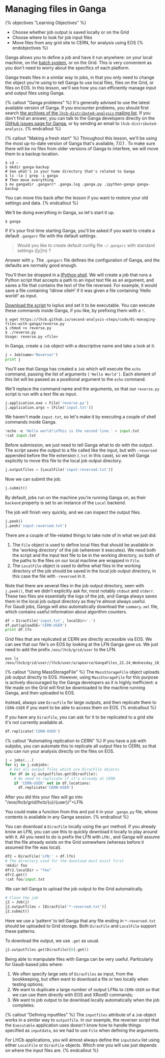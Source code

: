 # Managing files in Ganga

{% objectives "Learning Objectives" %}
* Choose whether job output is saved locally or on the Grid
* Choose where to look for job input files
* Move files from any grid site to CERN, for analysis using EOS
{% endobjectives %} 

<!--
Ganga - Tasks, DiracFile and LocalFile, alternative to MassStorageFile with 
replication to CERN
Dirac - Replicating to CERN for use with EOS
Dirac CLI - downloading LFNs, finding where an LFN is replicated, finding what 
grid sites are available
EOS - xrdfs local usage
-->

Ganga allows you to define a job and have it run anywhere: on your local machine, 
on the [batch system][batch], or on the Grid.
This is very convenient as you don't need to worry about the specifics of each
platform.

Ganga treats files in a similar way to jobs, in that you only need to change
the object you're using to tell Ganga to use local files, files on the Grid, or
files on EOS.
In this lesson, we'll see how you can efficiently manage input and output files
using Ganga.


{% callout "Ganga problems" %}
It's generally advised to use the latest available version of Ganga. If you
encounter problems, you should first search [the archives of the
`lhcb-distributed-analysis` mailing list][da-archive]. If you don't find an
answer, you can talk to the Ganga developers directly on the [GitHub issues
page for Ganga][ganga-issues], or by sending an email to
`lhcb-distributed-analysis`.
{% endcallout %}

{% callout "Making a fresh start" %}
Throughout this lesson, we'll be using the most up-to-date version of Ganga 
that's available, 7.0.1 .
To make sure there will be no files from older versions of Ganga to interfere, 
we will move them to a backup location.

```shell
$ cd ~
$ mkdir ganga-backup
# See what's in your home directory that's related to Ganga
$ ls -la | grep -i ganga
# Then move everything
$ mv gangadir .gangarc* .ganga.log .ganga.py .ipython-ganga ganga-backup
```

You can move this back after the lesson if you want to restore your old 
settings and data.
{% endcallout %}

We'll be doing everything in Ganga, so let's start it up.

```shell
$ ganga
```

If it's your first time starting Ganga, you'll be asked if you want to create a 
default `.gangarc` file with the default settings.

> Would you like to create default config file `~/.gangarc` with standard 
> settings ([y]/n) ?

Answer with `y`. The `.gangarc` file defines the configuration of Ganga, and 
the defaults are normally good enough.

You'll then be dropped in a [IPython shell][ipython-shell].
We will create a job that runs a Python script that accepts a path to an input 
text file as an argument, and saves a file that contains the text of the file 
reversed. For example, it would save a file containing ‘!dlrow olleH’ if it was 
given a file containing ‘Hello world!’ as input.

[Download the script][reverse-script] to lxplus and set it to be executable. 
You can execute these commands inside Ganga, if you like, by prefixing them 
with a `!`.

```shell
$ wget https://lhcb.github.io/second-analysis-steps/code/01-managing-files-with-ganga/reverse.py
$ chmod +x reverse.py
$ ./reverse.py
Usage: reverse.py <file>
```

In Ganga, create a `Job` object with a descriptive name and take a look at it.

```python
j = Job(name='Reverser')
print j
```

You'll see that Ganga has created a `Job` which will execute the `echo` 
command, passing the list of arguments `['Hello World']`. Each element of this 
list will be passed as a positional argument to the `echo` command.

We'll replace the command name and the arguments, so that our `reverse.py` 
script is run with a text file as input.

```python
j.application.exe = File('reverse.py')
j.application.args = [File('input.txt')]
```

We haven't made `input.txt`, so let's make it by executing a couple of shell 
commands inside Ganga.

```python
!echo -e 'Hello world!\nThis is the second line.' > input.txt
!cat input.txt
```

Before submission, we just need to tell Ganga what to do with the output. The 
script saves the output to a file called like the input, but with `-reversed` 
appended before the file extension (`.txt` in this case), so we tell Ganga 
explicitly to move this file to the local job output directory.

```python
j.outputfiles = [LocalFile('input-reversed.txt')]
```

Now we can submit the job.

```python
j.submit()
```

By default, jobs run on the machine you're running Ganga on, as their `backend` 
property is set to an instance of the `Local` backend.

The job will finish very quickly, and we can inspect the output files.

```python
j.peek()
j.peek('input-reversed.txt')
```

There are a couple of file-related things to take note of in what we just did:

1. The `File` object is used to define local files that should be available in 
   the ‘working directory’ of the job (wherever it executes). We need both the 
   script and the input text file to be in the working directory, so both of 
   the paths to the files on our local machine are wrapped in `File`.
2. The `LocalFile` object is used to define what files in the working directory 
   of the job should be saved in the local job output directory, in this case 
   the file with `-reversed` in it.

Note that there are several files in the job output directory, seen with 
`j.peek()`, that we didn't explicitly ask for, most notably `stdout` and 
`stderr`. These two files are essentially the logs of the job, and Ganga always 
saves them in the local job output directory as they're almost always useful.  
For Gaudi jobs, Ganga will also automatically download the `summary.xml` file, 
which contains useful information about algorithm counters.

```python
df = DiracFile('input.txt', localDir='.')
df.put(uploadSE='CERN-USER')
print df.lfn
```

Grid files that are replicated at CERN are directly accessible via EOS. We can 
see that our file's on EOS by looking at the LFN Ganga gave us. We just need to 
add the prefix `/eos/lhcb/grid/user` to the LFN.

```shell
eos ls /eos/lhcb/grid/user//lhcb/user/a/apearce/GangaFiles_22.24_Wednesday_18_May_2016
```

{% callout "Using MassStorageFile" %}
The `MassStorageFile` object uploads job output directly to EOS. However, 
using `MassStorageFile` for this purpose is actively discouraged by the Ganga 
developers as it is highly inefficient: a file made on the Grid will first be 
downloaded to the machine running Ganga, and then uploaded to EOS.

Instead, always use `DiracFile` for large outputs, and then replicate them to 
`CERN-USER` if you want to be able to access them on EOS.
{% endcallout %}

If you have any `DiracFile`, you can ask for it to be replicated to a grid site 
it's not currently available at.

```python
df.replicate('CERN-USER')
```

{% callout "Automating replication to CERN" %}
If you have a job with subjobs, you can automate this to replicate all output 
files to CERN, so that you can run your analysis directly on the files on 
EOS.

```python
j = jobs(...)
for sj in j.subjobs:
  # Get all output files which are DiracFile objects
  for df in sj.outputfiles.get(DiracFile):
    # No need to replicate if it's already at CERN
    if 'CERN-USER' not in df.locations:
      df.replicate('CERN-USER')
```

After you did this your files will go into "/eos/lhcb/grid/lhcb/{u}/{user}/"+LFN.

You could make a function from this and put it in your `.ganga.py` file, whose 
contents is available in any Ganga session.
{% endcallout %}

You can download a `DiracFile` locally using the `get` method. If you already 
know an LFN, you can use this to quickly download it locally to play around 
with it. All you need to do is prefix the LFN with `LFN:`, and Ganga will 
assume that the file already exists on the Grid somewhere (whereas before it 
assumed the file was local).

```python
df2 = DiracFile('LFN:' + df.lfn)
# The directory used for the download must exist first
!mkdir foo
dfr2.localDir = "foo"
dfr2.get()
!cat foo/input.txt
```

We can tell Ganga to upload the job output to the Grid automatically.

```python
# Clone the job
j2 = Job(j)
j2.outputfiles = [DiracFile('*-reversed.txt')]
j2.submit()
```

Here we use a ‘pattern’ to tell Ganga that any file ending in `*-reversed.txt` 
should be uploaded to Grid storage. Both `DiracFile` and `LocalFile` support 
these patterns.

To download the output, we use `.get` as usual.

```python
j2.outputfiles.get(DiracFile)[0].get()
```

Being able to manipulate files with Ganga can be very useful. Particularly for 
Gaudi-based jobs where:

1. We often specify large sets of `DiracFiles` as input, from the bookkeeping, 
   but often want to download a file or two locally when testing options;
2. We want to duplicate a large number of output LFNs to `CERN-USER` so that we 
   can use them directly with EOS and XRootD commands;
3. We want to job output to be download locally automatically when the job 
   completes.

{% callout "Defining inputfiles" %}
The `inputfiles` attribute of a `Job` object works in a similar way to 
`outputfile`. In our example, the reverser script that the `Executable` 
application uses doesn't know how to handle things specified as `inputdata`, 
so we had to use `File` when defining the arguments.

For LHCb applications, you will almost always define the `inputdata` list 
using either `LocalFile` or `DiracFile` objects. Which one you will use just 
depends on where the input files are.
{% endcallout %}

[batch]: http://information-technology.web.cern.ch/services/batch
[da-archive]: https://groups.cern.ch/group/lhcb-distributed-analysis/default.aspx
[ganga-issues]: https://github.com/ganga-devs/ganga
[ipython-shell]: https://ipython.org/ipython-doc/3/interactive/tutorial.html
[reverse-script]: code/01-managing-files-with-ganga/reverse.py
